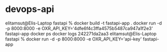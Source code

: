 # devops-api
elitamsut@Elis-Laptop fastapi % docker build -t fastapi-app .
docker run -d -p 8000:8000 -e OXR_API_KEY='4dfe6f4c3ffa4575b5487ca947a1f2e3' fastapi-app
docker ps
docker logs 242271da2aa3
elitamsut@Elis-Laptop fastapi % docker run -d -p 8000:8000 -e OXR_API_KEY='api-key' fastapi-app
